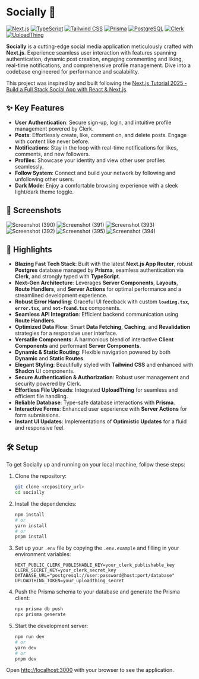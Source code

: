 # Socially 🚀

[![Next.js](https://img.shields.io/badge/Next.js-14.x-black?style=flat-square&logo=next.js)](https://nextjs.org/)
[![TypeScript](https://img.shields.io/badge/TypeScript-%23007ACC.svg?style=flat-square&logo=typescript&logoColor=white)](https://www.typescriptlang.org/)
[![Tailwind CSS](https://img.shields.io/badge/Tailwind_CSS-%2338B2AC.svg?style=flat-square&logo=tailwind-css&logoColor=white)](https://tailwindcss.com/)
[![Prisma](https://img.shields.io/badge/Prisma-2C3440?style=flat-square&logo=prisma&logoColor=white)](https://www.prisma.io/)
[![PostgreSQL](https://img.shields.io/badge/PostgreSQL-316192?style=flat-square&logo=postgresql&logoColor=white)](https://www.postgresql.org/)
[![Clerk](https://img.shields.io/badge/Clerk-673AB7?style=flat-square&logo=clerk&logoColor=white)](https://clerk.com/)
[![UploadThing](https://img.shields.io/badge/UploadThing-000000?style=flat-square&logoColor=white)](https://uploadthing.com/)

**Socially** is a cutting-edge social media application meticulously crafted with **Next.js**. Experience seamless user interaction with features spanning authentication, dynamic post creation, engaging commenting and liking, real-time notifications, and comprehensive profile management. Dive into a codebase engineered for performance and scalability.

This project was inspired by and built following the [Next.js Tutorial 2025 - Build a Full Stack Social App with React & Next.js](https://youtu.be/vUYopHWOURg?si=J6ptvPg85ndzibMV).

## ✨ Key Features

* **User Authentication**: Secure sign-up, login, and intuitive profile management powered by Clerk.
* **Posts**: Effortlessly create, like, comment on, and delete posts. Engage with content like never before.
* **Notifications**: Stay in the loop with real-time notifications for likes, comments, and new followers.
* **Profiles**: Showcase your identity and view other user profiles seamlessly.
* **Follow System**: Connect and build your network by following and unfollowing other users.
* **Dark Mode**: Enjoy a comfortable browsing experience with a sleek light/dark theme toggle.

## 📸 Screenshots
![Screenshot (390)](https://github.com/user-attachments/assets/b5271d3f-18c5-4216-96af-5a6af0bc5174)
![Screenshot (391)](https://github.com/user-attachments/assets/f304e7dc-76f1-4001-a1cd-2e846a86263c)
![Screenshot (393)](https://github.com/user-attachments/assets/bf50ad10-0efe-4888-8dc4-089f4d21b744)
![Screenshot (392)](https://github.com/user-attachments/assets/561952b6-2d0d-4ec2-a3d8-93c8a57c82f6)
![Screenshot (395)](https://github.com/user-attachments/assets/222a793d-b635-4598-8fa9-65924ed3d0c0)
![Screenshot (394)](https://github.com/user-attachments/assets/5f8355f1-168e-4bd2-aa33-2523c5ce1b16)


## 🚀 Highlights

* **Blazing Fast Tech Stack**: Built with the latest **Next.js App Router**, robust **Postgres** database managed by **Prisma**, seamless authentication via **Clerk**, and strongly typed with **TypeScript**.
* **Next-Gen Architecture**: Leverages **Server Components**, **Layouts**, **Route Handlers**, and **Server Actions** for optimal performance and a streamlined development experience.
* **Robust Error Handling**: Graceful UI feedback with custom **`loading.tsx`**, **`error.tsx`**, and **`not-found.tsx`** components.
* **Seamless API Integration**: Efficient backend communication using **Route Handlers**.
* **Optimized Data Flow**: Smart **Data Fetching**, **Caching**, and **Revalidation** strategies for a responsive user interface.
* **Versatile Components**: A harmonious blend of interactive **Client Components** and performant **Server Components**.
* **Dynamic & Static Routing**: Flexible navigation powered by both **Dynamic** and **Static Routes**.
* **Elegant Styling**: Beautifully styled with **Tailwind CSS** and enhanced with **Shadcn** UI components.
* **Secure Authentication & Authorization**: Robust user management and security powered by Clerk.
* **Effortless File Uploads**: Integrated **UploadThing** for seamless and efficient file handling.
* **Reliable Database**: Type-safe database interactions with **Prisma**.
* **Interactive Forms**: Enhanced user experience with **Server Actions** for form submissions.
* **Instant UI Updates**: Implementations of **Optimistic Updates** for a fluid and responsive feel.

## 🛠️ Setup

To get Socially up and running on your local machine, follow these steps:

1.  Clone the repository:
    ```bash
    git clone <repository_url>
    cd socially
    ```

2.  Install the dependencies:
    ```bash
    npm install
    # or
    yarn install
    # or
    pnpm install
    ```

3.  Set up your `.env` file by copying the `.env.example` and filling in your environment variables:

    ```env
    NEXT_PUBLIC_CLERK_PUBLISHABLE_KEY=your_clerk_publishable_key
    CLERK_SECRET_KEY=your_clerk_secret_key
    DATABASE_URL="postgresql://user:password@host:port/database"
    UPLOADTHING_TOKEN=your_uploadthing_secret
    ```

4.  Push the Prisma schema to your database and generate the Prisma client:
    ```bash
    npx prisma db push
    npx prisma generate
    ```

5.  Start the development server:
    ```bash
    npm run dev
    # or
    yarn dev
    # or
    pnpm dev
    ```

Open [http://localhost:3000](http://localhost:3000) with your browser to see the application.
